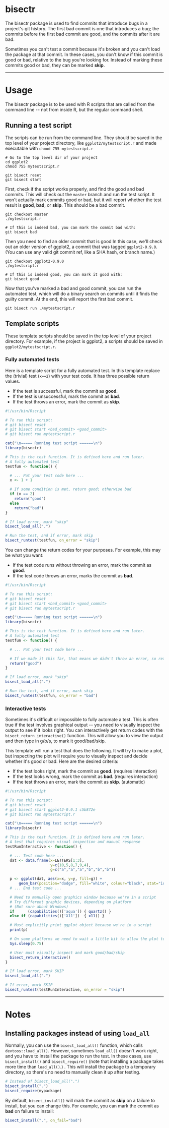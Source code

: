 # bisectr

The bisectr package is used to find commits that introduce bugs in a project's git history.
The first bad commit is one that introduces a bug; the commits before the first bad commit are good, and the commits after it are bad.

Sometimes you can't test a commit because it's broken and you can't load the package at that commit.
In these cases, you don't know if this commit is good or bad, relative to the bug you're looking for.
Instead of marking these commits good or bad, they can be marked **skip**.

*****

# Usage

The bisectr package is to be used with R scripts that are called from the command line -- not from inside R, but the regular command shell.

## Running a test script

The scripts can be run from the command line.
They should be saved in the top level of your project directory, like `ggplot2/mytestscript.r` and made executable with `chmod 755 mytestscript.r`

```
# Go to the top level dir of your project
cd ggplot2
chmod 755 mytestscript.r

git bisect reset
git bisect start
```

First, check if the script works properly, and find the good and bad commits.
This will check out the `master` branch and run the test script.
It won't actually mark commits good or bad, but it will report whether the test result is **good**, **bad**, or **skip**.
This should be a bad commit.

```
git checkout master
./mytestscript.r

# If this is indeed bad, you can mark the commit bad with:
git bisect bad
```

Then you need to find an older commit that is good
In this case, we'll check out an older version of ggplot2, a commit that was tagged `ggplot2-0.9.0`.
(You can use any valid git commit ref, like a SHA hash, or branch name.)

```
git checkout ggplot2-0.9.0
./mytestcript.r

# If this is indeed good, you can mark it good with:
git bisect good
```

Now that you've marked a bad and good commit, you can run the automated test, which will do a binary search on commits until it finds the guilty commit.
At the end, this will report the first bad commit.

```
git bisect run ./mytestscript.r
```


## Template scripts

These template scripts should be saved in the top level of your project directory.
For example, if the project is ggplot2, a scripts should be saved in `ggplot2/mytestscript.r`.

### Fully automated tests

Here is a template script for a fully automated test.
In this template replace the (trivial) test (`x==2`) with your test code.
It has three possible return values.

* If the test is successful, mark the commit as **good**.
* If the test is unsuccessful, mark the commit as **bad**.
* If the test throws an error, mark the commit as **skip**.

```R
#!/usr/bin/Rscript

# To run this script:
# git bisect reset
# git bisect start <bad_commit> <good_commit>
# git bisect run mytestscript.r

cat("\n===== Running test script ======\n")
library(bisectr)

# This is the test function. It is defined here and run later.
# A fully automated test
testfun <- function() {

  # ... Put your test code here ...
  x <- 1 + 1

  # If some condition is met, return good; otherwise bad
  if (x == 2)
    return("good")
  else
    return("bad")
}

# If load error, mark "skip"
bisect_load_all(".")

# Run the test, and if error, mark skip
bisect_runtest(testfun, on_error = "skip")
```

You can change the return codes for your purposes. For example, this may be what you want:

* If the test code runs without throwing an error, mark the commit as **good**.
* If the test code throws an error, marks the commit as **bad**.


```R
#!/usr/bin/Rscript

# To run this script:
# git bisect reset
# git bisect start <bad_commit> <good_commit>
# git bisect run mytestscript.r

cat("\n===== Running test script ======\n")
library(bisectr)

# This is the test function. It is defined here and run later.
# A fully automated test
testfun <- function() {

  # ... Put your test code here ...

  # If we made it this far, that means we didn't throw an error, so return good
  return("good")
}

# If load error, mark "skip"
bisect_load_all(".")

# Run the test, and if error, mark skip
bisect_runtest(testfun, on_error = "bad")
```

### Interactive tests

Sometimes it's difficult or impossible to fully automate a test.
This is often true if the test involves graphical output -- you need to visually inspect the output to see if it looks right.
You can interactively get return codes with the `bisect_return_interactive()` function.
This will allow you to view the output and then type in g/b/s, to mark it good/bad/skip.

This template will run a test that does the following.
It will try to make a plot, but inspecting the plot will require you to visually inspect and decide whether it's good or bad.
Here are the desired criteria:

* If the test looks right, mark the commit as **good**. (requires interaction)
* If the test looks wrong, mark the commit as **bad**. (requires interaction)
* If the test throws an error, mark the commit as **skip**. (automatic)


```R
#!/usr/bin/Rscript

# To run this script:
# git bisect reset
# git bisect start ggplot2-0.9.1 c5b872e
# git bisect run mytestscript.r

cat("\n===== Running test script ======\n")
library(bisectr)

# This is the test function. It is defined here and run later.
# A test that requires visual inspection and manual response
testRunInteractive <- function() {

  # ... Test code here ...
  dat <- data.frame(x=LETTERS[1:3], 
                    y=c(10,5,8,7,9,4),
                    g=c("a","a","a","b","b","b"))

  p <- ggplot(dat, aes(x=x, y=y, fill=g)) +
      geom_bar(position="dodge", fill="white", colour="black", stat="identity")
  # ... End test code ...

  # Need to manually open graphics window because we're in a script
  # Try different graphic devices, depending on platform
  # (Not sure about Windows)
  if      (capabilities()['aqua']) { quartz() }
  else if (capabilities()['X11'])  { x11() }

  # Must explicitly print ggplot object because we're in a script
  print(p)

  # On some platforms we need to wait a little bit to allow the plot to render
  Sys.sleep(0.75)

  # User must visually inspect and mark good/bad/skip
  bisect_return_interactive()
}

# If load error, mark SKIP
bisect_load_all(".")

# If error, mark SKIP
bisect_runtest(testRunInteractive, on_error = "skip")
```

*****

# Notes

## Installing packages instead of using `load_all`

Normally, you can use the `bisect_load_all()` function, which calls `devtoos::load_all()`.
However, sometimes `load_all()` doesn't work right, and you have to install the package to run the test.
In these cases, use `bisect_install()` and `bisect_require()` (note that installing a package takes more time than `load_all()`.)
.
This will install the package to a temporary directory, so there's no need to manually clean it up after testing.

```R
# Instead of bisect_load_all(".")
bisect_install(".")
bisect_require(mypackage)
```

By default, `bisect_install()` will mark the commit as **skip** on a failure to install, but you can change this.
For example, you can mark the commit as **bad** on failure to install:

```R
bisect_install(".", on_fail="bad")
```